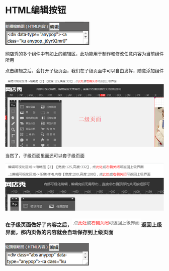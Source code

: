 # HTML编辑按钮

![](/assets/imdegtrt.png)

网店秀的多个组件中有如上的编辑区，此功能用于制作和修改任意内容为当前组件所用

点击编辑之后，会打开子级页面，我们在子级页面中可以自由发挥，随意添加组件

![](/assets/iddekht.png)

当然了，子级页面里面还可以套子级页面

![](/assets/idteart.png)

### 在子级页面做好了内容之后，![](/assets/iefdart.png)返回上级界面，那内页做的内容就会自动保存到上级页面

### ![](/assets/imde0f.png)



